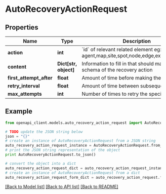 # AutoRecoveryActionRequest


## Properties
Name | Type | Description | Notes
------------ | ------------- | ------------- | -------------
**action** | **int** | &#x60;id&#x60; of relevant related element eg: agent,map,site,spot,node,edge,external_device | 
**content** | **Dict[str, object]** | Information to fill in that should match the schema of the recovery action | 
**first_attempt_after** | **float** | Amount of time before making the first attempt | 
**retry_interval** | **float** | Amount of time between subsequent attempts | 
**max_attempts** | **int** | Number of times to retry the specific action | [optional] 

## Example

```python
from openapi_client.models.auto_recovery_action_request import AutoRecoveryActionRequest

# TODO update the JSON string below
json = "{}"
# create an instance of AutoRecoveryActionRequest from a JSON string
auto_recovery_action_request_instance = AutoRecoveryActionRequest.from_json(json)
# print the JSON string representation of the object
print AutoRecoveryActionRequest.to_json()

# convert the object into a dict
auto_recovery_action_request_dict = auto_recovery_action_request_instance.to_dict()
# create an instance of AutoRecoveryActionRequest from a dict
auto_recovery_action_request_form_dict = auto_recovery_action_request.from_dict(auto_recovery_action_request_dict)
```
[[Back to Model list]](../README.md#documentation-for-models) [[Back to API list]](../README.md#documentation-for-api-endpoints) [[Back to README]](../README.md)


